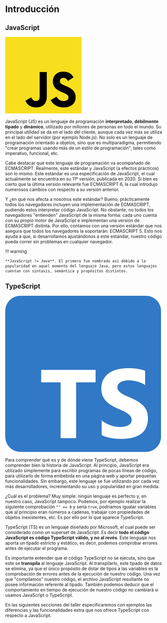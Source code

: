 # Introducción

## JavaScript

![JavaScript](images/introduccion/javascript.png)

JavaScript (JS) es un lenguaje de programación **interpretado**, **débilmente tipado** y **dinámico**, utilizado por millones de personas en todo el mundo. Su principal utilidad se da en el lado del cliente, aunque cada vez más se utiliza en el lado del servidor (por ejemplo Node.js). No solo es un lenguaje de programación orientado a objetos, sino que es multiparadigma, permitiendo "crear programas usando más de un estilo de programación", tales como imperativo, funcional, etc.

Cabe destacar que este lenguaje de programación va acompañado de ECMASCRIPT. Realmente, este estándar y JavaScript (a efectos prácticos) son lo mismo. Este estándar es una especificación de JavaScript, el cual actualmente se encuentra en su 11º versión, publicada en 2020. Si bien es cierto que la última versión relevante fue ECMASCRIPT 6, la cual introdujo numerosos cambios con respecto a su versión anterior.

Y ¿en qué nos afecta a nosotros este estándar? Bueno, prácticamente todos los navegadores incluyen una implementación de ECMASCRIPT, pudiendo estos interpretar código JavaScript. No obstante, no todos los navegadores "entienden" JavaScript de la misma forma: cada uno cuenta con su propio motor de JavaScript e implementan una versión de ECMASCRIPT distinta. Por ello, contamos con una versión estándar que nos asegura que todos los navegadores la soportarán: ECMASCRIPT 5. Esto nos ayuda a que, si desarrollamos ajustándonos a este estándar, nuestro código pueda correr sin problemas en cualquier navegador.

!!! warning

    **JavaScript != Java**. El primero fue nombrado así debido a la popularidad en aquel momento del lenguaje Java, pero estos lenguajes cuentan con sintaxis, semántica y propósitos distintos.

## TypeScript

![TypeScript](images/introduccion/typescript.svg)

Para comprender qué es y de dónde viene TypeScript, debemos comprender bien la historia de JavaScript. Al principio, JavaScript era utilizado simplemente para escribir programas de pocas líneas de código, para utilizarlo de forma embebida en una página web y aportar pequeñas funcionalidades. Sin embargo, este lenguaje se fue utilizando por cada vez más desarrolladores, incrementando su uso y popularidad en gran medida.

¿Cuál es el problema? Muy simple: ningún lenguaje es perfecto y, en nuestro caso, JavaScript tampoco. Podemos, por ejemplo realizar la siguiente comprobación `"" == 0` y sería `true`, podriamos igualar variables que al principio eran números a cadenas, trabajar con propiedades de objetos inexistentes, etc. Es por ello por lo que aparece TypeScript.

TypeScript (TS) es un lenguaje diseñado por Microsoft, el cual puede ser considerado como un superset de JavaScript. Es decir **todo el código JavaScript es código TypeScript válido, y no al revés**. Este lenguaje nos aporta un tipado estricto y estático, es decir, podemos comprobar errores antes de ejecutar el programa.

Es importante entender que el código TypeScript no se ejecuta, sino que este se **transpila** al lenguaje JavaScript. Al transpilarlo, este tipado de datos se elimina, ya que el único propósito de dotar de tipos a las variables es la comprobación de errores antes de la ejecución de nuestro código. Una vez que "compilamos" nuestro código, el archivo JavaScript resultante no posee información referente al tipado. También podemos deducir que el comportamiento en tiempo de ejecución de nuestro código no cambiará si usamos JavaScript o TypeScript.

En las siguientes secciones del taller especificaremos con ejemplos las diferencias y las funcionalidades extra que nos ofrece TypeScript con respecto a JavaScript.
